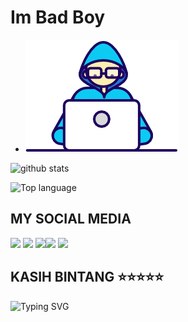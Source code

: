 # Im Bad Boy

- ![Alt text](https://github.com/MRVIVEK-CODER/MRVIVEK-CODER/raw/main/Developer.gif)

</p>

![github stats](https://github-readme-stats.vercel.app/api?username=esseboy13&show_icons=true&theme=dark)

<img src="https://github-readme-stats.vercel.app/api/top-langs/?username=esseboy13&layout=compact" alt="Top language">

## MY SOCIAL MEDIA
[![](https://img.shields.io/badge/Github-black?logo=Github&logoColor=black&labelColor=white)](https://github.com/esseboy13) [![](https://img.shields.io/badge/Telegram-blue?logo=Telegram&logoColor=red&labelColor=white)](https://t.me/@mhmmdrakha)
[![](https://img.shields.io/badge/Facebook-blue?logo=Facebook&logoColor=blue&labelColor=white)](https://www.facebook.com/legend.alvino)[![](https://img.shields.io/badge/Instagram-red?logo=Instagram&logoColor=red&labelColor=white)](https://www.instagram.com/kaboy.13) [![](https://img.shields.io/badge/Whatsapp-CHAT-red?logo=Whatsapp&logoColor=Brightgreen&labelColor=white)](https://wa.me/+6285783106039?text=Asalamualaikum+Kak+Esse+Ganteng)
## KASIH BINTANG ⭐⭐⭐⭐⭐
![Typing SVG](https://readme-typing-svg.herokuapp.com?lines=Selamat+Menikmati-Muridku....!+)
